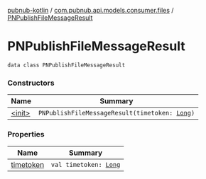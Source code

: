 [pubnub-kotlin](../../index.md) / [com.pubnub.api.models.consumer.files](../index.md) / [PNPublishFileMessageResult](./index.md)

# PNPublishFileMessageResult

`data class PNPublishFileMessageResult`

### Constructors

| Name | Summary |
|---|---|
| [&lt;init&gt;](-init-.md) | `PNPublishFileMessageResult(timetoken: `[`Long`](https://kotlinlang.org/api/latest/jvm/stdlib/kotlin/-long/index.html)`)` |

### Properties

| Name | Summary |
|---|---|
| [timetoken](timetoken.md) | `val timetoken: `[`Long`](https://kotlinlang.org/api/latest/jvm/stdlib/kotlin/-long/index.html) |
